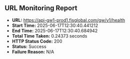## URL Monitoring Report

- **URL:** https://api-gw1-prod1.fisglobal.com/gw/v1/health
- **Start Time:** 2025-06-17T12:30:40.441212
- **End Time:** 2025-06-17T12:30:40.684942
- **Total Time Taken:** 0.24373 seconds
- **HTTP Status Code:** 200
- **Status:** Success
- **Failure Reason:** N/A

